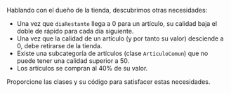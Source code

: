 Hablando con el dueño de la tienda, descubrimos otras necesidades:
* Una vez que `diaRestante` llega a 0 para un artículo, su calidad baja el doble de rápido para cada día siguiente.
* Una vez que la calidad de un artículo (y por tanto su valor) desciende a 0, debe retirarse de la tienda.
* Existe una subcategoría de artículos (clase `ArtículoComun`) que no puede tener una calidad superior a 50.
* Los artículos se compran al 40% de su valor.

Proporcione las clases y su código para satisfacer estas necesidades.